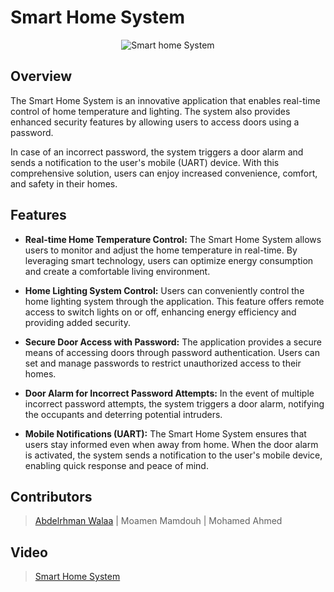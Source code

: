 # Smart Home System

<p align="center">
  <img src="https://github.com/AbdelrhmanWalaa/NTI-Embedded_Systems_Program/assets/44446382/d65b8993-8ad0-482d-b820-9c9916db2678" alt="Smart home System">
</p>

## Overview

The Smart Home System is an innovative application that enables real-time control of home temperature and lighting. The system also provides enhanced security features by allowing users to access doors using a password. 

In case of an incorrect password, the system triggers a door alarm and sends a notification to the user's mobile (UART) device. With this comprehensive solution, users can enjoy increased convenience, comfort, and safety in their homes.

## Features

- **Real-time Home Temperature Control:** The Smart Home System allows users to monitor and adjust the home temperature in real-time. By leveraging smart technology, users can optimize energy consumption and create a comfortable living environment.

- **Home Lighting System Control:** Users can conveniently control the home lighting system through the application. This feature offers remote access to switch lights on or off, enhancing energy efficiency and providing added security.

- **Secure Door Access with Password:** The application provides a secure means of accessing doors through password authentication. Users can set and manage passwords to restrict unauthorized access to their homes.

- **Door Alarm for Incorrect Password Attempts:** In the event of multiple incorrect password attempts, the system triggers a door alarm, notifying the occupants and deterring potential intruders.

- **Mobile Notifications (UART):** The Smart Home System ensures that users stay informed even when away from home. When the door alarm is activated, the system sends a notification to the user's mobile device, enabling quick response and peace of mind.

## Contributors

> [Abdelrhman Walaa](https://github.com/AbdelrhmanWalaa) |
> Moamen Mamdouh |
> Mohamed Ahmed

## Video
> [Smart Home System](https://drive.google.com/file/d/1SXWeAhk9P6mm7RKe9La4XVz1osWHkWwN/view?usp=sharing)
